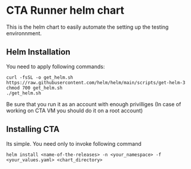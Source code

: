 # CTA Runner helm chart

This is the helm chart to easily automate the setting up the testing environnment.

## Helm Installation

You need to apply following commands:

```
curl -fsSL -o get_helm.sh https://raw.githubusercontent.com/helm/helm/main/scripts/get-helm-3
chmod 700 get_helm.sh
./get_helm.sh
```

Be sure that you run it as an account with enough privilliges (In case of working on CTA VM you should do it on a root account)

## Installing CTA

Its simple. You need only to invoke following command

```
helm install <name-of-the-releases> -n <your_namespace> -f <your_values.yaml> <chart_directory>
```